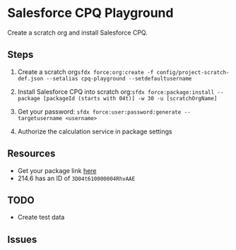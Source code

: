 # Salesforce CPQ Playground
Create a scratch org and install Salesforce CPQ. 

## Steps 
1. Create a scratch org```sfdx force:org:create -f config/project-scratch-def.json --setalias cpq-playground --setdefaultusername```

2. Install Salesforce CPQ into scratch org:```sfdx force:package:install --package [packageId (starts with 04t)] -w 30 -u [scratchOrgName]```

3. Get your password: ```sfdx force:user:password:generate --targetusername <username>```

4. Authorize the calculation service in package settings

## Resources
- Get your package link [here](https://steelbrick2.force.com/latestpackages)
- 214.6 has an ID of ```3D04t610000004RhvAAE```

## TODO
- Create test data

## Issues


